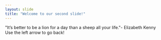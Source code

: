 ```yaml
---
layout: slide 
title: "Welcome to our second slide!"
---
```

"It’s better to be a lion for a day than a sheep all your life."- Elizabeth Kenny
Use the left arrow to go back!
